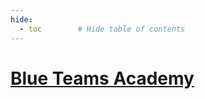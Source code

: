 ```yaml
---
hide:
  - toc        # Hide table of contents
---
```


# <a href='https://www.blueteamsacademy.com' target="blank">Blue Teams Academy</a>